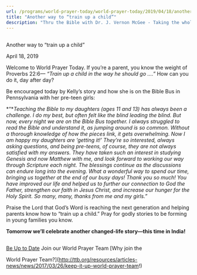 ```yaml
---
url: /programs/world-prayer-today/world-prayer-today/2019/04/18/another-way-to-train-up-a-child
title: "Another way to “train up a child”"
description: "Thru the Bible with Dr. J. Vernon McGee - Taking the whole Word to the whole world"
---
```







## 
 Another way to “train up a child”


April 18, 2019




Welcome to World Prayer Today. If you’re a parent, you know the weight of Proverbs 22:6— *“Train up a child in the way he should go ….”* How can you do it, day after day?


Be encouraged today by Kelly’s story and how she is on the Bible Bus in Pennsylvania with her pre-teen girls:


*“**Teaching the Bible to my daughters (ages 11 and 13) has always been a challenge. I do my best, but often felt like the blind leading the blind. But now, every night we are on the Bible Bus together. I always struggled to read the Bible and understand it, as jumping around is so common. Without a thorough knowledge of how the pieces link, it gets overwhelming. Now I am happy my daughters are ‘getting it!’ They’re so interested, always asking questions, and being pre-teens, of course, they are not always satisfied with my answers. They have taken such an interest in studying Genesis and now Matthew with me, and look forward to working our way through Scripture each night. The blessings continue as the discussions can endure long into the evening. What a wonderful way to spend our time, bringing us together at the end of our busy days! Thank you so much! You have improved our life and helped us to further our connection to God the Father, strengthen our faith in Jesus Christ, and increase our hunger for the Holy Spirit. So many, many, thanks from me and my girls.”*


Praise the Lord that God’s Word is reaching the next generation and helping parents know how to “train up a child.” Pray for godly stories to be forming in young families you know. 


**Tomorrow we’ll celebrate another changed-life story—this time in India!** 







## 




[Be Up to Date](http://feeds.feedburner.com/WorldPrayerToday "World Prayer Today RSS Feed")
Join our World Prayer Team
[Why join the  

World Prayer Team?](http://ttb.org/resources/articles-news/news/2017/03/26/keep-it-up-world-prayer-team!)




